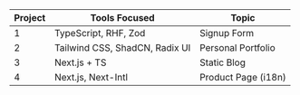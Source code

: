 | Project | Tools Focused                  | Topic               |
| ------- | ------------------------------ | ------------------- |
| 1       | TypeScript, RHF, Zod           | Signup Form         |
| 2       | Tailwind CSS, ShadCN, Radix UI | Personal Portfolio  |
| 3       | Next.js + TS                   | Static Blog         |
| 4       | Next.js, Next-Intl             | Product Page (i18n) |
